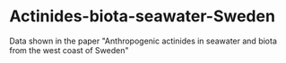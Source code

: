 # Actinides-biota-seawater-Sweden
Data shown in the paper "Anthropogenic actinides in seawater and biota from the west coast of Sweden"

